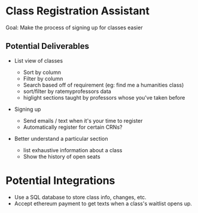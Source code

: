 # Class Registration Assistant
Goal:  Make the process of signing up for classes easier 

## Potential Deliverables
- List view of classes
    - Sort by column
    - Filter by column
    - Search based off of requirement (eg: find me a humanities class)
    - sort/filter by ratemyprofessors data
    - higlight sections taught by professors whose you've taken before

- Signing up
    - Send emails / text when it's your time to register
    - Automatically register for certain CRNs?

- Better understand a particular section
    - list exhaustive information about a class
    - Show the history of open seats

# Potential Integrations
- Use a SQL database to store class info, changes, etc.
- Accept ethereum payment to get texts when a class's waitlist opens up.
